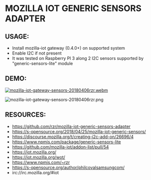 # MOZILLA IOT GENERIC SENSORS ADAPTER #


## USAGE: ##

* Install mozilla-iot gateway (0.4.0+) on supported system
* Enable I2C if not present
* It was tested on Raspberry PI 3 along 2 I2C sensors supported by "generic-sensors-lite" module

## DEMO: ##

[![mozilla-iot-gateway-sensors-20180406rzr.webm](https://i.vimeocdn.com/video/693119286.jpg)](https://player.vimeo.com/video/263556462#mozilla-iot-gateway-sensors-20180406rzr "Video Demo")

![mozilla-iot-gateway-sensors-20180406rzr.png](https://i1.wp.com/s-opensource.org/wp-content/uploads/2018/04/mozilla-iot-gateway-sensors-20180406rzr.png "Rules")

## RESOURCES: ##

* https://github.com/rzr/mozilla-iot-generic-sensors-adapter
* https://s-opensource.org/2018/04/25/mozilla-iot-generic-sensors/
* https://discourse.mozilla.org/t/creating-i2c-add-on/26696/4
* https://www.npmjs.com/package/generic-sensors-lite
* https://github.com/mozilla-iot/addon-list/pull/54
* https://iot.mozilla.org/
* https://iot.mozilla.org/wot/
* https://www.npmjs.com/~rzr
* https://s-opensource.org/author/philcovalsamsungcom/
* irc://irc.mozilla.org/#iot
